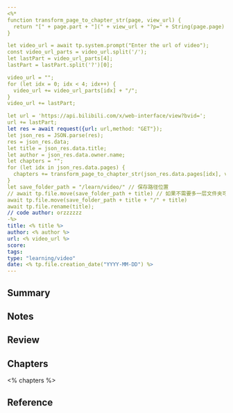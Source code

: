 ```yaml
---
<%* 
function transform_page_to_chapter_str(page, view_url) {
  return "[" + page.part + "](" + view_url + "?p=" + String(page.page) + ")";
}

let video_url = await tp.system.prompt("Enter the url of video");
const video_url_parts = video_url.split('/');
let lastPart = video_url_parts[4];
lastPart = lastPart.split('?')[0];

video_url = "";
for (let idx = 0; idx < 4; idx++) {
  video_url += video_url_parts[idx] + "/";
}
video_url += lastPart;

let url = 'https://api.bilibili.com/x/web-interface/view?bvid=';
url += lastPart;
let res = await request({url: url,method: "GET"});
let json_res = JSON.parse(res);
res = json_res.data;
let title = json_res.data.title;
let author = json_res.data.owner.name;
let chapters = "";
for (let idx in json_res.data.pages) {
  chapters += transform_page_to_chapter_str(json_res.data.pages[idx], video_url) + "\n";
}
let save_folder_path = "/learn/video/" // 保存路径位置
// await tp.file.move(save_folder_path + title) // 如果不需要多一层文件夹可以使用这个
await tp.file.move(save_folder_path + title + "/" + title)
await tp.file.rename(title);
// code author: orzzzzzz
-%>
title: <% title %>
author: <% author %>
url: <% video_url %>
score: 
tags: 
type: "learning/video"
date: <% tp.file.creation_date("YYYY-MM-DD") %>
---
```

## Summary

## Notes

## Review


## Chapters
<% chapters %>

## Reference